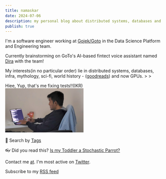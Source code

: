 ```yaml
---
title: namaskar
date: 2024-07-06
description: my personal blog about distributed systems, databases and random ramblings.
publish: true
---
```


  I'm a software engineer working at [Gojek/Goto](https://www.gojek.io/) in the Data Science Platform and Engineering team.
  
  Currently brainstorming on GoTo's AI-based fintect voice assistant named [Dira](https://www.gotocompany.com/en/news/press/goto-launches-new-ai-strategy-with-the-introduction-of-dira-the-first-ever-ai-based-fintech-voice-assistant-in-bahasa-indonesia) with the team!
  
  
  My interests(in no particular order) lie in distributed systems, databases, infra, mythology, sci-fi, 
  world history - ([goodreads](https://www.goodreads.com/user/show/149694972-rushikesh)) and now GPUs. > > 
  
  
  Hiee, Yup, that's me fixing tests!!(IKR) 
  <img src="./images/me.jpeg" width=50% height=50%>


🔎 Search by [Tags](https://paulismatrix.github.io/tags/)
  
👓 Did you read this? [Is my Toddler a Stochastic Parrot?](https://archive.is/hzBe3)

Contact me [at](mailto:1999.yadwade@gmail.com). I'm most active on [Twitter](https://x.com/1999Yadwade).

Subscribe to my [RSS feed](https://paulismatrix.github.io/index.xml)
